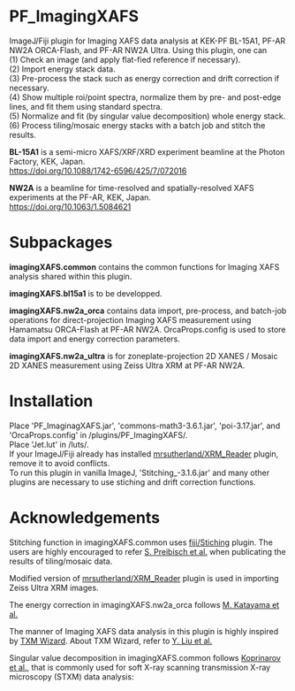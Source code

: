 # PF_ImagingXAFS
ImageJ/Fiji plugin for Imaging XAFS data analysis at KEK-PF BL-15A1, PF-AR NW2A ORCA-Flash, and PF-AR NW2A Ultra.
Using this plugin, one can  
(1) Check an image (and apply flat-fied reference if necessary).  
(2) Import energy stack data.  
(3) Pre-process the stack such as energy correction and drift correction if necessary.  
(4) Show multiple roi/point spectra, normalize them by pre- and post-edge lines, and fit them using standard spectra.  
(5) Normalize and fit (by singular value decomposition) whole energy stack.  
(6) Process tiling/mosaic energy stacks with a batch job and stitch the results.

**BL-15A1** is a semi-micro XAFS/XRF/XRD experiment beamline at the Photon Factory, KEK, Japan.  
<https://doi.org/10.1088/1742-6596/425/7/072016>

**NW2A** is a beamline for time-resolved and spatially-resolved XAFS experiments at the PF-AR, KEK, Japan.  
<https://doi.org/10.1063/1.5084621>

# Subpackages
**imagingXAFS.common** contains the common functions for Imaging XAFS analysis shared within this plugin.

**imagingXAFS.bl15a1** is to be developped.

**imagingXAFS.nw2a_orca** contains data import, pre-process, and batch-job operations for direct-projection Imaging XAFS measurement using Hamamatsu ORCA-Flash at PF-AR NW2A.
OrcaProps.config is used to store data import and energy correction parameters.

**imagingXAFS.nw2a_ultra** is for zoneplate-projection 2D XANES / Mosaic 2D XANES measurement using Zeiss Ultra XRM at PF-AR NW2A.

# Installation
Place 'PF_ImaginagXAFS.jar', 'commons-math3-3.6.1.jar', 'poi-3.17.jar', and 'OrcaProps.config' in /plugins/PF_ImagingXAFS/.  
Place 'Jet.lut' in /luts/.  
If your ImageJ/Fiji already has installed [mrsutherland/XRM_Reader](https://github.com/mrsutherland/XRM_Reader "mrsutherland/XRM_Reader: ImageJ plugin to read xrm files.") 
plugin, remove it to avoid conflicts.  
To run this plugin in vanilla ImageJ, 'Stitching_-3.1.6.jar' and many other plugins are necessary to use stiching and drift correction functions.

# Acknowledgements
Stitching function in imagingXAFS.common uses 
[fiji/Stiching](https://github.com/fiji/Stitching "fiji/Stitching: Fiji's Stitching plugins reconstruct big images from tiled input images.") 
plugin.
The users are highly encouraged to refer [S. Preibisch et al.](https://doi.org/10.1093/bioinformatics/btp184 "S. Preibisch et al., Bioinformatics 25, 1463 (2009).") 
when publicating the results of tiling/mosaic data.

Modified version of [mrsutherland/XRM_Reader](https://github.com/mrsutherland/XRM_Reader "mrsutherland/XRM_Reader: ImageJ plugin to read xrm files.")
plugin is used in importing Zeiss Ultra XRM images.

The energy correction in imagingXAFS.nw2a_orca follows 
[M. Katayama et al.](https://doi.org/10.1107/S1600577515012990 "M. Katayama et al., J. Synchrotron Rad. 22, 1227 (2015).")

The manner of Imaging XAFS data analysis in this plugin is highly inspired by 
[TXM Wizard](https://sourceforge.net/projects/txm-wizard/ "TXM-Wizard download | SourceForge.net"). 
About TXM Wizard, refer to [Y. Liu et al.](https://doi.org/10.1107/S0909049511049144 "Y. Liu et al., J. Synchrotron Rad. 19, 281 (2012).")

Singular value decomposition in imagingXAFS.common follows [Koprinarov et al.](https://doi.org/10.1021/jp013281l "I. N. Koprinarov et al., J. Phys. Chem. B 106, 5358 (2002)."),
that is commonly used for soft X-ray scanning transmission X-ray microscopy (STXM) data analysis: 
